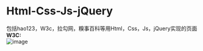 # Html-Css-Js-jQuery
包括hao123，W3c，拉勾网，糗事百科等用Html，Css，Js，jQuery实现的页面</br>
<strong>W3C:</strong></br>
![image](https://github.com/xiaola66/-Webpages/blob/master/W3c/W3c.png)
